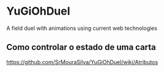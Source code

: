 YuGiOhDuel
==========

A field duel with animations using current web technologies


Como controlar o estado de uma carta
------------------------------------

https://github.com/SrMouraSilva/YuGiOhDuel/wiki/Atributos